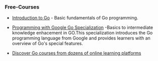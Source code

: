 ### Free-Courses

- [Introduction to Go](https://goo.gl/SdbXcJ) - Basic fundamentals of Go programming.

- [Programming with Google Go Specialization](https://www.coursera.org/specializations/google-golang) -Basics to intermediate knowledge enhacement in GO.This specialization introduces the Go programming language from Google and provides learners with an overview of Go's special features.
- [Discover Go courses from dozens of online learning platforms](https://bestcourses.io/results?q=go&size=n_20_n)
